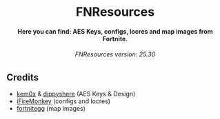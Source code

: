 <h1 align="center">
  FNResources
  <br>
</h1>

<h4 align="center">Here you can find: AES Keys, configs, locres and map images from Fortnite.</h4>

<h6 align="center">FNResources version: 25.30</h4>

## Credits

- [kem0x](https://github.com/kem0x/Fortnite-Aes-Keys-Archive) & [dippyshere](https://github.com/dippyshere/fortnite-aes-archive) (AES Keys & Design)
- [iFireMonkey](https://github.com/iFireMonkey/FortniteTracker) (configs and locres)
- [fortnitegg](https://fortnite.gg/map-evolution) (map images)
